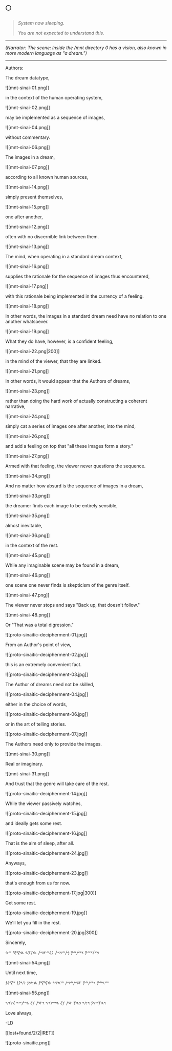 ## 🌕

> _System now sleeping._
>
> _You are not expected to understand this._

---

_(Narrator: The scene:
Inside the /mnt directory
0 has a vision,
also known
in more modern language
as "a dream.")_

---

Authors:

The dream datatype,

![[mnt-sinai-01.png]]

in the context of the human operating system,

![[mnt-sinai-02.png]]

may be implemented as a sequence of images,

![[mnt-sinai-04.png]]

without commentary.

![[mnt-sinai-06.png]]

The images in a dream,

![[mnt-sinai-07.png]]

according to all known human sources,

![[mnt-sinai-14.png]]

simply present themselves,

![[mnt-sinai-15.png]]

one after another,

![[mnt-sinai-12.png]]

often with no discernible link between them.

![[mnt-sinai-13.png]]

The mind, when operating in a standard dream context,

![[mnt-sinai-16.png]]

supplies the rationale for the sequence of images thus encountered,

![[mnt-sinai-17.png]]

with this rationale being implemented in the currency of a feeling.

![[mnt-sinai-18.png]]

In other words, the images in a standard dream need have no relation to one another whatsoever.

![[mnt-sinai-19.png]]

What they do have, however, is a confident feeling,

![[mnt-sinai-22.png|200]]

in the mind of the viewer, that they are linked.

![[mnt-sinai-21.png]]

In other words, it would appear that the Authors of dreams,

![[mnt-sinai-23.png]]

rather than doing the hard work of actually constructing a coherent narrative,

![[mnt-sinai-24.png]]

simply cat a series of images one after another, into the mind,

![[mnt-sinai-26.png]]

and add a feeling on top that "all these images form a story."

![[mnt-sinai-27.png]]

Armed with that feeling, the viewer never questions the sequence.

![[mnt-sinai-34.png]]

And no matter how absurd is the sequence of images in a dream,

![[mnt-sinai-33.png]]

the dreamer finds each image to be entirely sensible,

![[mnt-sinai-35.png]]

almost inevitable,

![[mnt-sinai-36.png]]

in the context of the rest.

![[mnt-sinai-45.png]]

While any imaginable scene may be found in a dream,

![[mnt-sinai-46.png]]

one scene one never finds is skepticism of the genre itself.

![[mnt-sinai-47.png]]

The viewer never stops and says "Back up, that doesn't follow."

![[mnt-sinai-48.png]]

Or "That was a total digression."

![[proto-sinaitic-decipherment-01.jpg]]

From an Author's point of view,

![[proto-sinaitic-decipherment-02.jpg]]

this is an extremely convenient fact.

![[proto-sinaitic-decipherment-03.jpg]]

The Author of dreams need not be skilled,

![[proto-sinaitic-decipherment-04.jpg]]

either in the choice of words,

![[proto-sinaitic-decipherment-06.jpg]]

or in the art of telling stories.

![[proto-sinaitic-decipherment-07.jpg]]

The Authors need only to provide the images.

![[mnt-sinai-30.png]]

Real or imaginary.

![[mnt-sinai-31.png]]

And trust that the genre will take care of the rest.

![[proto-sinaitic-decipherment-14.jpg]]

While the viewer passively watches,

![[proto-sinaitic-decipherment-15.jpg]]

and ideally gets some rest.

![[proto-sinaitic-decipherment-16.jpg]]

That is the aim of sleep, after all.

![[proto-sinaitic-decipherment-24.jpg]]

Anyways,

![[proto-sinaitic-decipherment-23.jpg]]

that's enough from us for now.

![[proto-sinaitic-decipherment-17.jpg|300]]

Get some rest.

![[proto-sinaitic-decipherment-19.jpg]]

We'll let you fill in the rest.

![[proto-sinaitic-decipherment-20.jpg|300]]

Sincerely,

𐤁𐤔𐤋𐤔𐤉𐤌 𐤅𐤔𐤕𐤉𐤌 𐤍𐤕𐤉𐤁𐤅𐤕 𐤐𐤋𐤉𐤀𐤅𐤕 𐤇𐤊𐤌𐤄 𐤇𐤒𐤒 𐤉𐤄

![[mnt-sinai-54.png]]

Until next time,

𐤏𐤔𐤓𐤉𐤌 𐤅𐤔𐤕𐤉𐤌 𐤀𐤅𐤕𐤉𐤅𐤕 𐤉𐤎𐤅𐤃 𐤇𐤒𐤒𐤍 𐤇𐤑𐤁𐤍 𐤑𐤓𐤐𐤍 𐤔𐤒𐤋𐤍

![[mnt-sinai-55.png]]

𐤅𐤄𐤌𐤉𐤓𐤍 𐤅𐤑𐤓 𐤁𐤄𐤌 𐤀𐤕 𐤊𐤋 𐤄𐤉𐤑𐤅𐤓 𐤅𐤀𐤕 𐤊𐤋 𐤄𐤏𐤕𐤉𐤃 𐤋𐤑𐤅𐤓

Love always,

-LD

[[lost+found/2/2|IRET]]

![[proto-sinaitic.png]]
